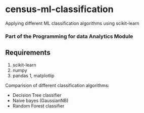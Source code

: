 # census-ml-classification
Applying different ML classification algorithms using scikit-learn

### Part of the Programming for data Analytics Module

## Requirements
1. scikit-learn
1. numpy
1. pandas
1, matplotlip


Comparision of different classification algorithms:

* Decision Tree classifier
* Naive bayes (GaussianNB)
* Random Forest classifier

